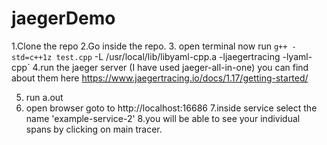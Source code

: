 # jaegerDemo

1.Clone the repo
2.Go inside the repo.
3. open terminal now run `g++ -std=c++1z test.cpp` -L /usr/local/lib/libyaml-cpp.a -ljaegertracing -lyaml-cpp`
4.run the jaeger server (I have used jaeger-all-in-one) you can find about them 
here https://www.jaegertracing.io/docs/1.17/getting-started/

5. run a.out
6. open browser goto to http://localhost:16686
7.inside service select the name 'example-service-2'
8.you will be able to see your individual spans by clicking on main tracer.

